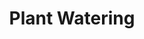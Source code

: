 ---
layout: page
title: Plant Watering
description: A system that can be used to remotely check the watering status of some plants.
img: assets/img/plant_overview.jpg
importance: 5
category: personal
redirect_url: https://github.com/pliam1105/Plant-Watering
---